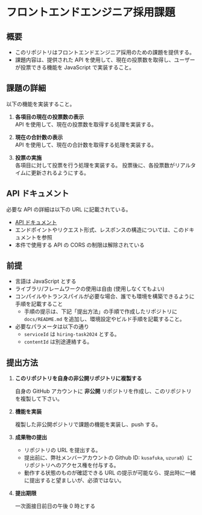 # フロントエンドエンジニア採用課題

## 概要

- このリポジトリはフロントエンドエンジニア採用のための課題を提供する。
- 課題内容は、提供された API を使用して、現在の投票数を取得し、ユーザーが投票できる機能を JavaScript で実装すること。

## 課題の詳細

以下の機能を実装すること。

1. **各項目の現在の投票数の表示**  
   API を使用して、現在の投票数を取得する処理を実装する。

2. **現在の合計数の表示**  
   API を使用して、現在の合計数を取得する処理を実装する。

3. **投票の実施**  
   各項目に対して投票を行う処理を実装する。
   投票後に、各投票数がリアルタイムに更新されるようにする。

## API ドキュメント

必要な API の詳細は以下の URL に記載されている。

- [API ドキュメント](https://content-api-docs.palr.link/)
- エンドポイントやリクエスト形式、レスポンスの構造については、このドキュメントを参照
- 本件で使用する API の CORS の制限は解除されている

## 前提

- 言語は JavaScript とする
- ライブラリ/フレームワークの使用は自由 (使用しなくてもよい)
- コンパイルやトランスパイルが必要な場合、誰でも環境を構築できるように手順を記載すること
  - 手順の提示は、下記「提出方法」の手順で作成したリポジトリに `docs/README.md` を追加し、環境設定やビルド手順を記載すること。
- 必要なパラメータは以下の通り
  - `serviceId` は `hiring-task2024` とする。
  - `contentId` は別途連絡する。

## 提出方法

1. **このリポジトリを自身の非公開リポジトリに複製する**

   自身の GitHub アカウントに **非公開** リポジトリを作成し、このリポジトリを複製して下さい。

2. **機能を実装**

   複製した非公開ポジトリで課題の機能を実装し、push する。

3. **成果物の提出**

   - リポジトリの URL を提出する。
   - 提出前に、弊社メンバーアカウントの Github ID: `kusafuka`, `uzura8`）にリポジトリへのアクセス権を付与する。
   - 動作する状態のものが確認できる URL の提示が可能なら、提出時に一緒に提出すると望ましいが、必須ではない。

4. **提出期限**

   一次面接日前日の午後 0 時とする
